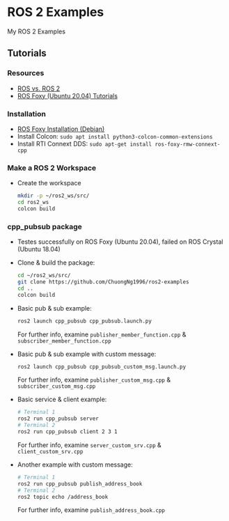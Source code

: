 # ROS 2 Examples
My ROS 2 Examples

## Tutorials

### Resources
* [ROS vs. ROS 2](https://roboticsbackend.com/ros1-vs-ros2-practical-overview/)
* [ROS Foxy (Ubuntu 20.04) Tutorials](https://docs.ros.org/en/foxy/index.html)

### Installation
* [ROS Foxy Installation (Debian)](https://docs.ros.org/en/foxy/Installation/Ubuntu-Install-Debians.html)
* Install Colcon: `sudo apt install python3-colcon-common-extensions`
* Install RTI Connext DDS: `sudo apt-get install ros-foxy-rmw-connext-cpp`


### Make a ROS 2 Workspace
* Create the workspace
  ```sh
  mkdir -p ~/ros2_ws/src/
  cd ros2_ws
  colcon build
  ```
### cpp_pubsub package
* Testes successfully on ROS Foxy (Ubuntu 20.04), failed on ROS Crystal (Ubuntu 18.04)
* Clone & build the package:
  ```sh
  cd ~/ros2_ws/src/
  git clone https://github.com/ChuongNg1996/ros2-examples
  cd ..
  colcon build
  ```
* Basic pub & sub example:
  ```sh
  ros2 launch cpp_pubsub cpp_pubsub.launch.py

  ```
  For further info, examine `publisher_member_function.cpp` & `subscriber_member_function.cpp`
 
  
* Basic pub & sub example with custom message:
  ```sh
  ros2 launch cpp_pubsub cpp_pubsub_custom_msg.launch.py
  ```
  For further info, examine `publisher_custom_msg.cpp` & `subscriber_custom_msg.cpp`
  
  
* Basic service & client example:
  ```sh
  # Terminal 1
  ros2 run cpp_pubsub server 
  # Terminal 2
  ros2 run cpp_pubsub client 2 3 1
  ```
  For further info, examine `server_custom_srv.cpp` & `client_custom_srv.cpp`
  
  
* Another example with custom message:
  ```sh
  # Terminal 1
  ros2 run cpp_pubsub publish_address_book
  # Terminal 2
  ros2 topic echo /address_book
  ```
  For further info, examine `publish_address_book.cpp`
  
  
